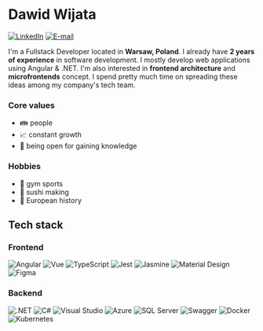# Dawid Wijata 
[![LinkedIn](https://img.shields.io/badge/LinkedIn-326CE5?style=for-the-badge&logo=linkedin&logoColor=fafafa)](https://www.linkedin.com/in/dawid-wijata/?locale=en_US) 
[![E-mail](https://img.shields.io/badge/Email-EA4335?style=for-the-badge&logo=gmail&logoColor=fafafa)](mailto:contact@dawidwijata.pl)

I'm a Fullstack Developer located in **Warsaw, Poland**. I already have **2 years of experience** in software development. I mostly develop web applications using Angular & .NET. I'm also interested in **frontend architecture** and **microfrontends** concept. I spend pretty much time on spreading these ideas among my company's tech team.

### Core values
- :family: people
- :chart_with_upwards_trend: constant growth 
- :open_hands: being open for gaining knowledge

### Hobbies
- :muscle: gym sports
- :sushi: sushi making
- :ledger: European history


## Tech stack

### Frontend
![Angular](https://img.shields.io/badge/Angular-DD0031?style=for-the-badge&logo=angular&logoColor=fafafa)
![Vue](https://img.shields.io/badge/Vue-336868?style=for-the-badge&logo=vuedotjs&logoColor=fafafa)
![TypeScript](https://img.shields.io/badge/Typescript-3178C6?style=for-the-badge&logo=typescript&logoColor=fafafa)
![Jest](https://img.shields.io/badge/Jest-BF3C17?style=for-the-badge&logo=jest&logoColor=fafafa)
![Jasmine](https://img.shields.io/badge/Jasmine-863F7E?style=for-the-badge&logo=jasmine&logoColor=fafafa)
![Material Design](https://img.shields.io/badge/Material%20Design-BC705A?style=for-the-badge&logo=materialdesign&logoColor=fafafa)
![Figma](https://img.shields.io/badge/Figma-000000?style=for-the-badge&logo=figma)

### Backend
![.NET](https://img.shields.io/badge/.NET-512BD4?style=for-the-badge&logo=dotnet&logoColor=fafafa)
![C#](https://img.shields.io/badge/C%23-56418E?style=for-the-badge&logo=csharp&logoColor=fafafa)
![Visual Studio](https://img.shields.io/badge/Visual%20Studio-66418E?style=for-the-badge&logo=visualstudio&logoColor=fafafa)
![Azure](https://img.shields.io/badge/Azure-006ABD?style=for-the-badge&logo=microsoftazure&logoColor=fafafa)
![SQL Server](https://img.shields.io/badge/SQL%20Server-0078D4?style=for-the-badge&logo=microsoftsqlserver&logoColor=fafafa)
![Swagger](https://img.shields.io/badge/Swagger-83E72D?style=for-the-badge&logo=swagger&logoColor=000000)
![Docker](https://img.shields.io/badge/Docker-2496ED?style=for-the-badge&logo=docker&logoColor=fafafa)
![Kubernetes](https://img.shields.io/badge/Kubernetes-326CE5?style=for-the-badge&logo=kubernetes&logoColor=fafafa)
